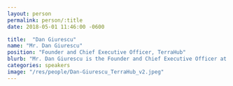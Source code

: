 ```yaml
---
layout: person
permalink: person/:title
date: 2018-05-01 11:46:00 -0600

title:  "Dan Giurescu"
name: "Mr. Dan Giurescu"
position: "Founder and Chief Executive Officer, TerraHub"
blurb: "Mr. Dan Giurescu is the Founder and Chief Executive Officer at TerraHub"
categories: speakers
image: "/res/people/Dan-Giurescu_TerraHub_v2.jpeg"
---
```

